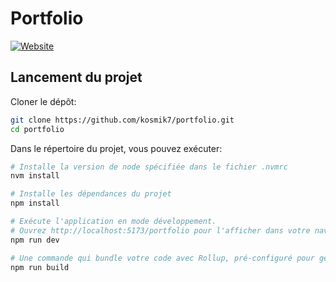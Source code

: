 # Portfolio

[![Website](https://img.shields.io/website?label=Voir%20le%20projet%20en%20ligne&url=https%3A%2F%2Fkosmik7.github.io%2Fportfolio)](https://kosmik7.github.io/portfolio)

## Lancement du projet

Cloner le dépôt:

```bash
git clone https://github.com/kosmik7/portfolio.git
cd portfolio
```

Dans le répertoire du projet, vous pouvez exécuter:

```bash
# Installe la version de node spécifiée dans le fichier .nvmrc
nvm install

# Installe les dépendances du projet
npm install

# Exécute l'application en mode développement.
# Ouvrez http://localhost:5173/portfolio pour l'afficher dans votre navigateur
npm run dev

# Une commande qui bundle votre code avec Rollup, pré-configuré pour générer des assets statiques optimisés pour la production
npm run build
```

